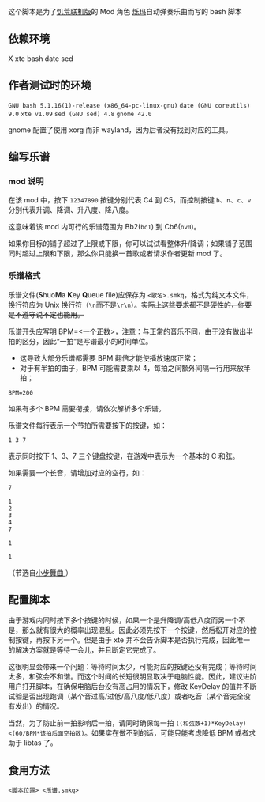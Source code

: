 
这个脚本是为了[饥荒联机版](https://store.steampowered.com/app/322330)的 Mod 角色 [烁玛](https://steamcommunity.com/workshop/filedetails/?id=2754469576)自动弹奏乐曲而写的 bash 脚本
## 依赖环境
X
xte
bash
date
sed

## 作者测试时的环境

`GNU bash 5.1.16(1)-release (x86_64-pc-linux-gnu)`
`date (GNU coreutils) 9.0`
`xte v1.09`
`sed (GNU sed) 4.8`
`gnome 42.0`

gnome 配置了使用 xorg 而非 wayland，因为后者没有找到对应的工具。

## 编写乐谱

### mod 说明

在该 mod 中，按下 `12347890` 按键分别代表 C4 到 C5，而控制按键 `b`、`n`、`c`、`v` 分别代表升调、降调、升八度、降八度。

这意味着该 mod 内可行的乐谱范围为 Bb2(`bc1`) 到 Cb6(`nv0`)。

如果你目标的铺子超过了上限或下限，你可以试试看整体升/降调；如果铺子范围同时超过上限和下限，那么你只能换一首歌或者请求作者更新 mod 了。

### 乐谱格式
乐谱文件(**S**huo**M**a **K**ey **Q**ueue file)应保存为 `<歌名>.smkq`，格式为纯文本文件，换行符应为 Unix 换行符（`\n`而不是`\r\n`）。<del>实际上这些要求都不是硬性的，你要是不遵守说不定也能用。</del>

乐谱开头应写明 BPM=<一个正数>，注意：与正常的音乐不同，由于没有做出半拍的区分，因此“一拍”是写谱最小的时间单位。
* 这导致大部分乐谱都需要 BPM 翻倍才能使播放速度正常；
* 对于有半拍的曲子，BPM 可能需要乘以 4，每拍之间额外间隔一行用来放半拍；
```
BPM=200
```

如果有多个 BPM 需要衔接，请依次解析多个乐谱。

乐谱文件每行表示一个节拍所需要按下的按键，如：
```
1 3 7
```
表示同时按下 1、3、7 三个键盘按键，在游戏中表示为一个基本的 C 和弦。

如果需要一个长音，请增加对应的空行，如：
```
7

1
2
3
4
7

1

1

```
（节选自[小步舞曲 ](https://en.wikipedia.org/wiki/Minuets_in_G_major_and_G_minor)）

## 配置脚本
由于游戏内同时按下多个按键的时候，如果一个是升降调/高低八度而另一个不是，那么就有很大的概率出现混乱。因此必须先按下一个按键，然后松开对应的控制按键，再按下另一个。但是由于 xte 并不会告诉脚本是否执行完成，因此唯一的解决方案就是等待一会儿，并且断定它完成了。

这很明显会带来一个问题：等待时间太少，可能对应的按键还没有完成；等待时间太多，和弦会不和谐。而这个时间的长短很明显取决于电脑性能。因此，建议进阶用户打开脚本，在确保电脑后台没有高占用的情况下，修改 KeyDelay 的值并不断试验是否出现跑调（某个音过高/过低/高八度/低八度）或者吃音（某个音完全没有发出）的情况。

当然，为了防止前一拍影响后一拍，请同时确保每一拍 `((和弦数+1)*KeyDelay)<(60/BPM*该拍后面空拍数)`。如果实在做不到的话，可能只能考虑降低 BPM 或者求助于 libtas 了。

## 食用方法
`<脚本位置> <乐谱.smkq>`

